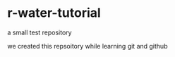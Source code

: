 # r-water-tutorial
a small test repository

we created this repsoitory while learning git and github
